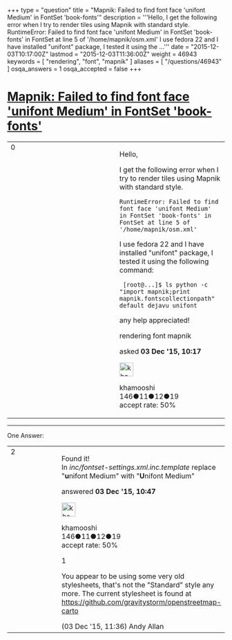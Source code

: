 +++
type = "question"
title = "Mapnik: Failed to find font face &#x27;unifont Medium&#x27; in FontSet &#x27;book-fonts&#x27;"
description = '''Hello, I get the following error when I try to render tiles using Mapnik with standard style.  RuntimeError: Failed to find font face &#x27;unifont Medium&#x27; in FontSet &#x27;book-fonts&#x27; in FontSet at line 5 of &#x27;/home/mapnik/osm.xml&#x27; I use fedora 22 and I have installed &quot;unifont&quot; package, I tested it using the ...'''
date = "2015-12-03T10:17:00Z"
lastmod = "2015-12-03T11:36:00Z"
weight = 46943
keywords = [ "rendering", "font", "mapnik" ]
aliases = [ "/questions/46943" ]
osqa_answers = 1
osqa_accepted = false
+++

<div class="headNormal">

# [Mapnik: Failed to find font face 'unifont Medium' in FontSet 'book-fonts'](/questions/46943/mapnik-failed-to-find-font-face-unifont-medium-in-fontset-book-fonts)

</div>

<div id="main-body">

<div id="askform">

<table id="question-table" style="width:100%;">
<colgroup>
<col style="width: 50%" />
<col style="width: 50%" />
</colgroup>
<tbody>
<tr>
<td style="width: 30px; vertical-align: top"><div class="vote-buttons">
<span id="post-46943-upvote" class="ajax-command post-vote up" rel="nofollow" title="I like this post (click again to cancel)"> </span>
<div id="post-46943-score" class="post-score" title="current number of votes">
0
</div>
<span id="post-46943-downvote" class="ajax-command post-vote down" rel="nofollow" title="I dont like this post (click again to cancel)"> </span> <span id="favorite-mark" class="ajax-command favorite-mark" rel="nofollow" title="mark/unmark this question as favorite (click again to cancel)"> </span>
<div id="favorite-count" class="favorite-count">
&#10;</div>
</div></td>
<td><div id="item-right">
<div class="question-body">
<p>Hello,</p>
<p>I get the following error when I try to render tiles using Mapnik with standard style.</p>
<p><code>RuntimeError: Failed to find font face 'unifont Medium' in FontSet 'book-fonts' in FontSet at line 5 of '/home/mapnik/osm.xml'</code></p>
<p>I use fedora 22 and I have installed "unifont" package, I tested it using the following command:</p>
<p><code> [root@...]$ ls </code><code>python -c "import mapnik;print mapnik.fontscollectionpath"</code><code> default dejavu unifont </code></p>
<p>any help appreciated!</p>
</div>
<div id="question-tags" class="tags-container tags">
<span class="post-tag tag-link-rendering" rel="tag" title="see questions tagged &#39;rendering&#39;">rendering</span> <span class="post-tag tag-link-font" rel="tag" title="see questions tagged &#39;font&#39;">font</span> <span class="post-tag tag-link-mapnik" rel="tag" title="see questions tagged &#39;mapnik&#39;">mapnik</span>
</div>
<div id="question-controls" class="post-controls">
&#10;</div>
<div class="post-update-info-container">
<div class="post-update-info post-update-info-user">
<p>asked <strong>03 Dec '15, 10:17</strong></p>
<img src="https://secure.gravatar.com/avatar/ca009706fa6df2b33eb931f781ff57f4?s=32&amp;d=identicon&amp;r=g" class="gravatar" width="32" height="32" alt="khamooshi&#39;s gravatar image" />
<p><span>khamooshi</span><br />
<span class="score" title="146 reputation points">146</span><span title="11 badges"><span class="badge1">●</span><span class="badgecount">11</span></span><span title="12 badges"><span class="silver">●</span><span class="badgecount">12</span></span><span title="19 badges"><span class="bronze">●</span><span class="badgecount">19</span></span><br />
<span class="accept_rate" title="Rate of the user&#39;s accepted answers">accept rate:</span> <span title="khamooshi has one accepted answer">50%</span></p>
</div>
</div>
<div id="comments-container-46943" class="comments-container">
&#10;</div>
<div id="comment-tools-46943" class="comment-tools">
&#10;</div>
<div class="clear">
&#10;</div>
<div id="comment-46943-form-container" class="comment-form-container">
&#10;</div>
<div class="clear">
&#10;</div>
</div></td>
</tr>
</tbody>
</table>

------------------------------------------------------------------------

<div class="tabBar">

<span id="sort-top"></span>

<div class="headQuestions">

One Answer:

</div>

</div>

<span id="46944"></span>

<div id="answer-container-46944" class="answer accepted-answer answered-by-owner">

<table style="width:100%;">
<colgroup>
<col style="width: 50%" />
<col style="width: 50%" />
</colgroup>
<tbody>
<tr>
<td style="width: 30px; vertical-align: top"><div class="vote-buttons">
<span id="post-46944-upvote" class="ajax-command post-vote up" rel="nofollow" title="I like this post (click again to cancel)"> </span>
<div id="post-46944-score" class="post-score" title="current number of votes">
2
</div>
<span id="post-46944-downvote" class="ajax-command post-vote down" rel="nofollow" title="I dont like this post (click again to cancel)"> </span> <span class="accept-answer on" rel="nofollow" title="scai has selected this answer as the correct answer"> </span>
</div></td>
<td><div class="item-right">
<div class="answer-body">
<p>Found it!<br />
In <em>inc/fontset-settings.xml.inc.template</em> replace "<strong>u</strong>nifont Medium" with "<strong>U</strong>nifont Medium"</p>
</div>
<div class="answer-controls post-controls">
&#10;</div>
<div class="post-update-info-container">
<div class="post-update-info post-update-info-user">
<p>answered <strong>03 Dec '15, 10:47</strong></p>
<img src="https://secure.gravatar.com/avatar/ca009706fa6df2b33eb931f781ff57f4?s=32&amp;d=identicon&amp;r=g" class="gravatar" width="32" height="32" alt="khamooshi&#39;s gravatar image" />
<p><span>khamooshi</span><br />
<span class="score" title="146 reputation points">146</span><span title="11 badges"><span class="badge1">●</span><span class="badgecount">11</span></span><span title="12 badges"><span class="silver">●</span><span class="badgecount">12</span></span><span title="19 badges"><span class="bronze">●</span><span class="badgecount">19</span></span><br />
<span class="accept_rate" title="Rate of the user&#39;s accepted answers">accept rate:</span> <span title="khamooshi has one accepted answer">50%</span> </br></p>
</div>
</div>
<div id="comments-container-46944" class="comments-container">
<span id="46946"></span>
<div id="comment-46946" class="comment">
<div id="post-46946-score" class="comment-score">
1
</div>
<div class="comment-text">
<p>You appear to be using some very old stylesheets, that's not the "Standard" style any more. The current stylesheet is found at <a href="https://github.com/gravitystorm/openstreetmap-carto">https://github.com/gravitystorm/openstreetmap-carto</a></p>
</div>
<div id="comment-46946-info" class="comment-info">
<span class="comment-age">(03 Dec '15, 11:36)</span> <span class="comment-user userinfo">Andy Allan</span>
</div>
</div>
</div>
<div id="comment-tools-46944" class="comment-tools">
&#10;</div>
<div class="clear">
&#10;</div>
<div id="comment-46944-form-container" class="comment-form-container">
&#10;</div>
<div class="clear">
&#10;</div>
</div></td>
</tr>
</tbody>
</table>

</div>

<div class="paginator-container-left">

</div>

</div>

</div>

